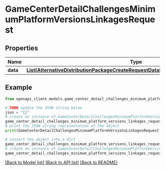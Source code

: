 # GameCenterDetailChallengesMinimumPlatformVersionsLinkagesRequest


## Properties

Name | Type | Description | Notes
------------ | ------------- | ------------- | -------------
**data** | [**List[AlternativeDistributionPackageCreateRequestDataRelationshipsAppStoreVersionData]**](AlternativeDistributionPackageCreateRequestDataRelationshipsAppStoreVersionData.md) |  | 

## Example

```python
from openapi_client.models.game_center_detail_challenges_minimum_platform_versions_linkages_request import GameCenterDetailChallengesMinimumPlatformVersionsLinkagesRequest

# TODO update the JSON string below
json = "{}"
# create an instance of GameCenterDetailChallengesMinimumPlatformVersionsLinkagesRequest from a JSON string
game_center_detail_challenges_minimum_platform_versions_linkages_request_instance = GameCenterDetailChallengesMinimumPlatformVersionsLinkagesRequest.from_json(json)
# print the JSON string representation of the object
print(GameCenterDetailChallengesMinimumPlatformVersionsLinkagesRequest.to_json())

# convert the object into a dict
game_center_detail_challenges_minimum_platform_versions_linkages_request_dict = game_center_detail_challenges_minimum_platform_versions_linkages_request_instance.to_dict()
# create an instance of GameCenterDetailChallengesMinimumPlatformVersionsLinkagesRequest from a dict
game_center_detail_challenges_minimum_platform_versions_linkages_request_from_dict = GameCenterDetailChallengesMinimumPlatformVersionsLinkagesRequest.from_dict(game_center_detail_challenges_minimum_platform_versions_linkages_request_dict)
```
[[Back to Model list]](../README.md#documentation-for-models) [[Back to API list]](../README.md#documentation-for-api-endpoints) [[Back to README]](../README.md)


